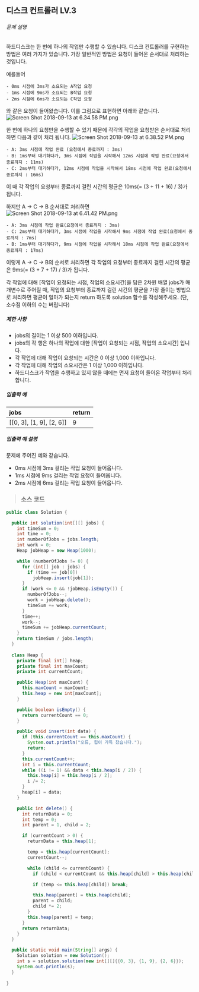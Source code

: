 ## 디스크 컨트롤러 LV.3

###### 문제 설명

하드디스크는 한 번에 하나의 작업만 수행할 수 있습니다. 디스크 컨트롤러를 구현하는 방법은 여러 가지가 있습니다. 가장 일반적인 방법은 요청이 들어온 순서대로 처리하는 것입니다.

예를들어

```
- 0ms 시점에 3ms가 소요되는 A작업 요청
- 1ms 시점에 9ms가 소요되는 B작업 요청
- 2ms 시점에 6ms가 소요되는 C작업 요청
```

와 같은 요청이 들어왔습니다. 이를 그림으로 표현하면 아래와 같습니다.
![Screen Shot 2018-09-13 at 6.34.58 PM.png](https://grepp-programmers.s3.amazonaws.com/files/production/b68eb5cec6/38dc6a53-2d21-4c72-90ac-f059729c51d5.png)

한 번에 하나의 요청만을 수행할 수 있기 때문에 각각의 작업을 요청받은 순서대로 처리하면 다음과 같이 처리 됩니다.
![Screen Shot 2018-09-13 at 6.38.52 PM.png](https://grepp-programmers.s3.amazonaws.com/files/production/5e677b4646/90b91fde-cac4-42c1-98b8-8f8431c52dcf.png)

```
- A: 3ms 시점에 작업 완료 (요청에서 종료까지 : 3ms)
- B: 1ms부터 대기하다가, 3ms 시점에 작업을 시작해서 12ms 시점에 작업 완료(요청에서 종료까지 : 11ms)
- C: 2ms부터 대기하다가, 12ms 시점에 작업을 시작해서 18ms 시점에 작업 완료(요청에서 종료까지 : 16ms)
```

이 때 각 작업의 요청부터 종료까지 걸린 시간의 평균은 10ms(= (3 + 11 + 16) / 3)가 됩니다.

하지만 A → C → B 순서대로 처리하면
![Screen Shot 2018-09-13 at 6.41.42 PM.png](https://grepp-programmers.s3.amazonaws.com/files/production/9eb7c5a6f1/a6cff04d-86bb-4b5b-98bf-6359158940ac.png)

```
- A: 3ms 시점에 작업 완료(요청에서 종료까지 : 3ms)
- C: 2ms부터 대기하다가, 3ms 시점에 작업을 시작해서 9ms 시점에 작업 완료(요청에서 종료까지 : 7ms)
- B: 1ms부터 대기하다가, 9ms 시점에 작업을 시작해서 18ms 시점에 작업 완료(요청에서 종료까지 : 17ms)
```

이렇게 A → C → B의 순서로 처리하면 각 작업의 요청부터 종료까지 걸린 시간의 평균은 9ms(= (3 + 7 + 17) / 3)가 됩니다.

각 작업에 대해 [작업이 요청되는 시점, 작업의 소요시간]을 담은 2차원 배열 jobs가 매개변수로 주어질 때, 작업의 요청부터 종료까지 걸린 시간의 평균을 가장 줄이는 방법으로 처리하면 평균이 얼마가 되는지 return 하도록 solution 함수를 작성해주세요. (단, 소수점 이하의 수는 버립니다)

##### 제한 사항

- jobs의 길이는 1 이상 500 이하입니다.
- jobs의 각 행은 하나의 작업에 대한 [작업이 요청되는 시점, 작업의 소요시간] 입니다.
- 각 작업에 대해 작업이 요청되는 시간은 0 이상 1,000 이하입니다.
- 각 작업에 대해 작업의 소요시간은 1 이상 1,000 이하입니다.
- 하드디스크가 작업을 수행하고 있지 않을 때에는 먼저 요청이 들어온 작업부터 처리합니다.

##### 입출력 예

| jobs                     | return |
| :----------------------- | :----- |
| [[0, 3], [1, 9], [2, 6]] | 9      |

##### 입출력 예 설명

문제에 주어진 예와 같습니다.

- 0ms 시점에 3ms 걸리는 작업 요청이 들어옵니다.
- 1ms 시점에 9ms 걸리는 작업 요청이 들어옵니다.
- 2ms 시점에 6ms 걸리는 작업 요청이 들어옵니다.



> ### 소스 코드

```java
public class Solution {

  public int solution(int[][] jobs) {
    int timeSum = 0;
    int time = 0;
    int numberOfJobs = jobs.length;
    int work = 0;
    Heap jobHeap = new Heap(1000);

    while (numberOfJobs != 0) {
      for (int[] job : jobs) {
        if (time == job[0])
          jobHeap.insert(job[1]);
      }
      if (work <= 0 && !jobHeap.isEmpty()) {
        numberOfJobs--;
        work = jobHeap.delete();
        timeSum += work;
      }
      time++;
      work--;
      timeSum += jobHeap.currentCount;
    }
    return timeSum / jobs.length;
  }
  
  class Heap {
    private final int[] heap;
    private final int maxCount;
    private int currentCount;

    public Heap(int maxCount) {
      this.maxCount = maxCount;
      this.heap = new int[maxCount];
    }

    public boolean isEmpty() {
      return currentCount == 0;
    }

    public void insert(int data) {
      if (this.currentCount == this.maxCount) {
        System.out.println("오류, 힙이 가득 찼습니다.");
        return;
      }
      this.currentCount++;
      int i = this.currentCount;
      while ((i != 1) && data < this.heap[i / 2]) {
        this.heap[i] = this.heap[i / 2];
        i /= 2;
      }
      heap[i] = data;
    }

    public int delete() {
      int returnData = 0;
      int temp = 0;
      int parent = 1, child = 2;

      if (currentCount > 0) {
        returnData = this.heap[1];

        temp = this.heap[currentCount];
        currentCount--;

        while (child <= currentCount) {
          if (child < currentCount && this.heap[child] > this.heap[child + 1]) child++;

          if (temp <= this.heap[child]) break;

          this.heap[parent] = this.heap[child];
          parent = child;
          child *= 2;
        }
        this.heap[parent] = temp;
      }
      return returnData;
    }
  }

  public static void main(String[] args) {
    Solution solution = new Solution();
    int s = solution.solution(new int[][]{{0, 3}, {1, 9}, {2, 6}});
    System.out.println(s);
  }
  
}
```

